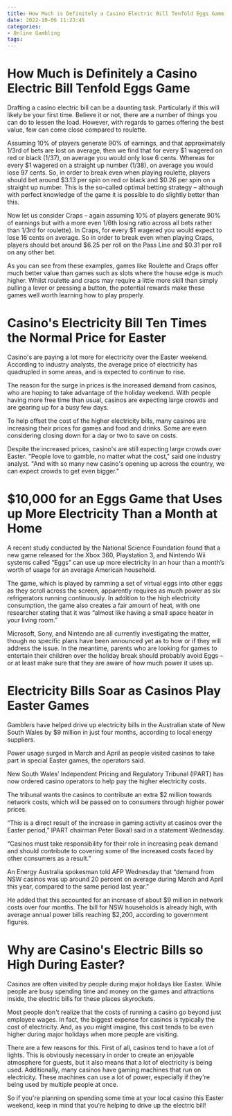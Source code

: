 ```yaml
---
title: How Much is Definitely a Casino Electric Bill Tenfold Eggs Game
date: 2022-10-06 11:23:45
categories:
- Online Gambling
tags:
---
```



#  How Much is Definitely a Casino Electric Bill Tenfold Eggs Game

Drafting a casino electric bill can be a daunting task. Particularly if this will likely be your first time. Believe it or not, there are a number of things you can do to lessen the load. However, with regards to games offering the best value, few can come close compared to roulette.

Assuming 10% of players generate 90% of earnings, and that approximately 1/3rd of bets are lost on average, then we find that for every $1 wagered on red or black (1/37), on average you would only lose 6 cents. Whereas for every $1 wagered on a straight up number (1/38), on average you would lose 97 cents. So, in order to break even when playing roulette, players should bet around $3.13 per spin on red or black and $0.26 per spin on a straight up number. This is the so-called optimal betting strategy – although with perfect knowledge of the game it is possible to do slightly better than this.

Now let us consider Craps – again assuming 10% of players generate 90% of earnings but with a more even 1/6th losing ratio across all bets rather than 1/3rd for roulette). In Craps, for every $1 wagered you would expect to lose 16 cents on average. So in order to break even when playing Craps, players should bet around $6.25 per roll on the Pass Line and $0.31 per roll on any other bet.

As you can see from these examples, games like Roulette and Craps offer much better value than games such as slots where the house edge is much higher. Whilst roulette and craps may require a little more skill than simply pulling a lever or pressing a button, the potential rewards make these games well worth learning how to play properly.

#  Casino's Electricity Bill Ten Times the Normal Price for Easter

Casino's are paying a lot more for electricity over the Easter weekend. According to industry analysts, the average price of electricity has quadrupled in some areas, and is expected to continue to rise.

The reason for the surge in prices is the increased demand from casinos, who are hoping to take advantage of the holiday weekend. With people having more free time than usual, casinos are expecting large crowds and are gearing up for a busy few days.

To help offset the cost of the higher electricity bills, many casinos are increasing their prices for games and food and drinks. Some are even considering closing down for a day or two to save on costs.

Despite the increased prices, casino's are still expecting large crowds over Easter. "People love to gamble, no matter what the cost," said one industry analyst. "And with so many new casino's opening up across the country, we can expect crowds to get even bigger."

#  $10,000 for an Eggs Game that Uses up More Electricity Than a Month at Home

A recent study conducted by the National Science Foundation found that a new game released for the Xbox 360, Playstation 3, and Nintendo Wii systems called “Eggs” can use up more electricity in an hour than a month’s worth of usage for an average American household.

The game, which is played by ramming a set of virtual eggs into other eggs as they scroll across the screen, apparently requires as much power as six refrigerators running continuously. In addition to the high electricity consumption, the game also creates a fair amount of heat, with one researcher stating that it was “almost like having a small space heater in your living room.”

Microsoft, Sony, and Nintendo are all currently investigating the matter, though no specific plans have been announced yet as to how or if they will address the issue. In the meantime, parents who are looking for games to entertain their children over the holiday break should probably avoid Eggs – or at least make sure that they are aware of how much power it uses up.

#  Electricity Bills Soar as Casinos Play Easter Games

Gamblers have helped drive up electricity bills in the Australian state of New South Wales by $9 million in just four months, according to local energy suppliers.

Power usage surged in March and April as people visited casinos to take part in special Easter games, the operators said.

New South Wales’ Independent Pricing and Regulatory Tribunal (IPART) has now ordered casino operators to help pay the higher electricity costs.

The tribunal wants the casinos to contribute an extra $2 million towards network costs, which will be passed on to consumers through higher power prices.

“This is a direct result of the increase in gaming activity at casinos over the Easter period,” IPART chairman Peter Boxall said in a statement Wednesday.

“Casinos must take responsibility for their role in increasing peak demand and should contribute to covering some of the increased costs faced by other consumers as a result.”

An Energy Australia spokesman told AFP Wednesday that “demand from NSW casinos was up around 20 percent on average during March and April this year, compared to the same period last year.”

He added that this accounted for an increase of about $9 million in network costs over four months. The bill for NSW households is already high, with average annual power bills reaching $2,200, according to government figures.

#  Why are Casino's Electric Bills so High During Easter?

Casinos are often visited by people during major holidays like Easter. While people are busy spending time and money on the games and attractions inside, the electric bills for these places skyrockets.

Most people don't realize that the costs of running a casino go beyond just employee wages. In fact, the biggest expense for casinos is typically the cost of electricity. And, as you might imagine, this cost tends to be even higher during major holidays when more people are visiting.

There are a few reasons for this. First of all, casinos tend to have a lot of lights. This is obviously necessary in order to create an enjoyable atmosphere for guests, but it also means that a lot of electricity is being used. Additionally, many casinos have gaming machines that run on electricity. These machines can use a lot of power, especially if they're being used by multiple people at once.

So if you're planning on spending some time at your local casino this Easter weekend, keep in mind that you're helping to drive up the electric bill!